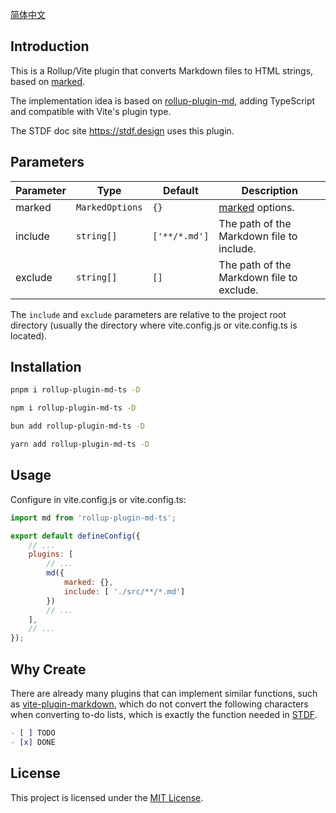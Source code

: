 [简体中文](https://github.com/any-tdf/stdf/blob/main/packages/rollup-plugin-md-ts/README_CN.md)

## Introduction

This is a Rollup/Vite plugin that converts Markdown files to HTML strings, based on [marked](https://github.com/markedjs/marked).

The implementation idea is based on [rollup-plugin-md](https://github.com/xiaofuzi/rollup-plugin-md), adding TypeScript and compatible with Vite's plugin type.

The STDF doc site <https://stdf.design> uses this plugin.

## Parameters

| Parameter | Type | Default | Description                                                                           |
| --------- | ---- | -------- | ------------------------------------------------------------------------------ |
| marked    | `MarkedOptions` | `{}`   | [marked](https://github.com/markedjs/marked) options.                       |
| include  | `string[]`      | `['**/*.md']`      | The path of the Markdown file to include.                                                 |
| exclude  | `string[]`      | `[]`               | The path of the Markdown file to exclude.                                                 |

The `include` and `exclude` parameters are relative to the project root directory (usually the directory where vite.config.js or vite.config.ts is located).

## Installation

<!-- :::code-groups -->
<!-- pnpm -->
```sh
pnpm i rollup-plugin-md-ts -D
```
<!-- :: -->
<!-- npm -->
```sh
npm i rollup-plugin-md-ts -D
```
<!-- :: -->
<!-- bun -->
```sh
bun add rollup-plugin-md-ts -D
```
<!-- :: -->
<!-- yarn -->
```sh
yarn add rollup-plugin-md-ts -D
```
<!-- ::: -->

## Usage

Configure in vite.config.js or vite.config.ts:

```javascript
import md from 'rollup-plugin-md-ts';

export default defineConfig({
    // ...
	plugins: [
		// ...
		md({
			marked: {},
			include: [ './src/**/*.md']
		})
		// ...
	],
	// ...
});
```

## Why Create

There are already many plugins that can implement similar functions, such as [vite-plugin-markdown](https://www.npmjs.com/package/vite-plugin-markdown), which do not convert the following characters when converting to-do lists, which is exactly the function needed in [STDF](https://stdf.design).

```md
- [ ] TODO
- [x] DONE
```

## License

This project is licensed under the [MIT License](https://github.com/any-tdf/stdf/blob/main/LICENSE).
